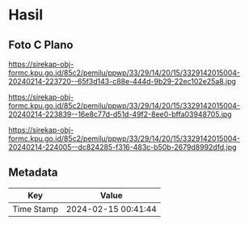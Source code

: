 # Hasil

## Foto C Plano

https://sirekap-obj-formc.kpu.go.id/85c2/pemilu/ppwp/33/29/14/20/15/3329142015004-20240214-223720--65f3d143-c88e-444d-9b29-22ec102e25a8.jpg

https://sirekap-obj-formc.kpu.go.id/85c2/pemilu/ppwp/33/29/14/20/15/3329142015004-20240214-223839--16e8c77d-d51d-49f2-8ee0-bffa03948705.jpg

https://sirekap-obj-formc.kpu.go.id/85c2/pemilu/ppwp/33/29/14/20/15/3329142015004-20240214-224005--dc824285-f316-483c-b50b-2679d8992dfd.jpg


## Metadata

| Key        | Value               |
| ---------- | ------------------- |
| Time Stamp | 2024-02-15 00:41:44 |



